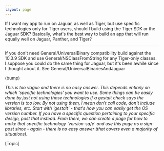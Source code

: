 ```yaml
---
layout: page
---
```




If I want my app to run on Jaguar, as well as Tiger, but use specific technologies only for Tiger users, should I build using the Tiger SDK or the Jaguar SDK? Basically, what's the best way to build an app that will run equally well on Jaguar, Panther, and Tiger?

----

If you don't need General/UniversalBinary compatibility build against the 10.3.9 SDK and use General/NSClassFromString for any Tiger-only classes. I suppose you could do the same thing for Jaguar, but it's been awhile since I thought about it. See General/UniversalBinariesAndJaguar

(bump)

*This is *too vague* and there is no easy answer. This depends entirely on which 'specific technologies' you want to use. Some things can be easily done by just *not using those technologies* if a gestalt check says the version is too low. By not using them, I mean don't call code, don't include libraries, etc. Start with 'gestalt' - that's how you can easily get the OS version number. If you have a specific question pertaining to your specific design, post that instead. From there, we can create a page for how to make that specific technology 'version-safe' and use this page as a sign-post since - again - there is no easy answer (that covers even a majority of situations).*

[Topic]
